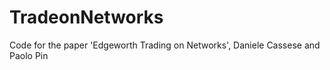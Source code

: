 # TradeonNetworks
Code for the paper 'Edgeworth Trading on Networks', Daniele Cassese and Paolo Pin
